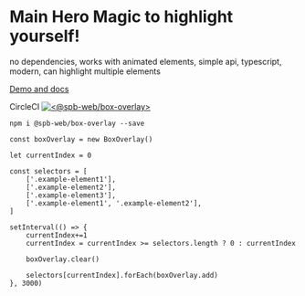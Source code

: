 # Main Hero Magic to highlight yourself!
no dependencies, works with animated elements, simple api,
typescript, modern, can highlight multiple elements

[Demo and docs](https://spb-web.github.io/boxOverlay/)

CircleCI 
[![<@spb-web/box-overlay>](https://circleci.com/gh/spb-web/boxOverlay.svg?style=svg)](<https://circleci.com/gh/spb-web/boxOverlay>)

```npm i @spb-web/box-overlay --save```

```
const boxOverlay = new BoxOverlay()

let currentIndex = 0

const selectors = [
    ['.example-element1'],
    ['.example-element2'],
    ['.example-element3'],
    ['.example-element1', '.example-element2'],
]

setInterval(() => {
    currentIndex+=1
    currentIndex = currentIndex >= selectors.length ? 0 : currentIndex

    boxOverlay.clear()

    selectors[currentIndex].forEach(boxOverlay.add)
}, 3000)
```
